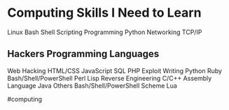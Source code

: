 # Computing Skills I Need to Learn

Linux
Bash Shell Scripting
Programming
  Python
Networking
  TCP/IP

## Hackers Programming Languages

Web Hacking
  HTML/CSS
  JavaScript
  SQL
  PHP
Exploit Writing
  Python
  Ruby
  Bash/Shell/PowerShell
  Perl
  Lisp
Reverse Engineering
  C/C++
  Assembly Language
  Java
Others
  Bash/Shell/PowerShell
  Scheme
  Lua

  #computing
